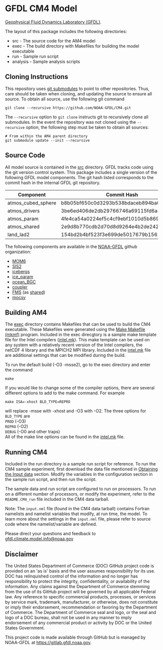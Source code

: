 # GFDL CM4 Model
[Geophysical Fluid Dynamics Laboratory
(GFDL)](https://www.gfdl.noaa.gov).

The layout of this package includes the following directories:

* src - The source code for the AM4 model
* exec - The build directory with Makefiles for building the model executable
* run - Sample run script
* analysis - Sample analysis scripts 

## Cloning Instructions

This repository uses [git
submodules](https://git-scm.com/book/en/v2/Git-Tools-Submodules) to
point to other repositories.  Thus, care should be taken when cloning,
and updating the source to ensure all source.  To obtain all source,
use the following git command

```
git clone --recursive https://github.com/NOAA-GFDL/CM4.git
```

The `--recursive` option to `git clone` instructs git to recursively
clone all submodules.  In the event the repository was not cloned
using the `--recursive` option, the following step must be taken to
obtain all sources:

```
# From within the AM4 parent directory
git submodule update --init --recursive
```

## Source Code

All model source is contained in the [src](src) directory.  GFDL
tracks code using the git version control system.  This package
includes a single version of the following GFDL model components.  The
git hash listed corresponds to the commit hash in the internal GFDL
git repository.

Component | Commit Hash
--------- | -----------
atmos_cubed_sphere | b8b05bf650c0d3293b538bdaceb894ba0fd6910b
atmos_drivers | 3be6ed406de2db29766746a69115fd6a47048692
atmos_param | 4fe4ca54a0224ef5c4cf9ebf1010d5b869930a3f
atmos_shared | 2e9d8b770cdb2d70d8d9264e4b2de24213ae21bd
land_lad2 | 154bd2b4bf523f3e699de5017679b156242ec13f 



The following components are available in the
[NOAA-GFDL](https://github.com/NOAA-GFDL) github organization:

* [MOM6](https://github.com/NOAA-GFDL/MOM6)
* [SIS2](https://github.com/NOAA-GFDL/SIS2)
* [icebergs](https://github.com/NOAA-GFDL/icebergs)
* [ice_param](https://github.com/NOAA-GFDL/ice_param)
* [ocean_BGC](https://github.com/NOAA-GFDL/ocean_BGC)
* [coupler](https://github.com/NOAA-GFDL/FMScoupler)
* [FMS](https://github.com/NOAA-GFDL/FMS) (as [shared](src/shared))
* [mocsy](https://github.com/NOAA-GFDL/mocsy)

## Building AM4

The [exec](exec) directory contains Makefiles that can be used to
build the CM4 executable.  These Makefiles were generated using the
[Make Makefile (mkmf)](https://github.com/NOAA-GFDL/mkmf) program.
Included in the exec direcgtory is a sample make template file for the
Intel compilers ([intel.mk](exec/templates/intel.mk)).  This make
template can be used on any system with a relatively recent version of
the Intel compilers, the netCDF 4 library and the MPICH2 MPI library.
Included in the [intel.mk](exec/templates/intel.mk) file are
additional settings that can be modified during the build.  


To run the default build (-O3 -msse2), go to the exec directory and
enter the command
```
make
```
If you would like to change some of the compiler options, there are several different
options to add to the make command.  For example
```
make ISA=-xhost BLD_TYPE=REPRO
```
will replace -msse with -xhost and -O3 with -O2.  The three options for 
`BLD_TYPE` are  
`PROD` (-O3)  
`REPRO` (-O2)    
`DEBUG` (-O0 and other traps)  
All of the make line options can be
found in the [intel.mk](exec/templates/intel.mk) file.

## Running CM4

Included in the run directory is a sample run script for reference.
To run the CM4 sample experiment, first download the data file
mentioned in [Obtaining the Input data](#obtaining-the-input-data)
section.  Modify the variables in the configuration section in the
sample run script, and then run the script.

The sample data and run script are configured to run on 
processors.  To run on a different number of processors, or modify the
experiment, refer to the `README.CM4_run` file included in the CM4
data tarball.

Note: The `input.nml` file (found in the CM4 data tarball) contains
Fortran namelists and namelist variables that modify, at run time, the
model.  To learn more about the settings in the `input.nml` file,
please refer to source code where the namelist/variable are defined.


Please direct your questions and feedback to
gfdl.climate.model.info@noaa.gov

## Disclaimer

The United States Department of Commerce (DOC) GitHub project code is
provided on an 'as is' basis and the user assumes responsibility for
its use.  DOC has relinquished control of the information and no
longer has responsibility to protect the integrity, confidentiality,
or availability of the information.  Any claims against the Department
of Commerce stemming from the use of its GitHub project will be
governed by all applicable Federal law.  Any reference to specific
commercial products, processes, or services by service mark,
trademark, manufacturer, or otherwise, does not constitute or imply
their endorsement, recommendation or favoring by the Department of
Commerce.  The Department of Commerce seal and logo, or the seal and
logo of a DOC bureau, shall not be used in any manner to imply
endorsement of any commercial product or activity by DOC or the United
States Government.

This project code is made available through GitHub but is managed by
NOAA-GFDL at https://gitlab.gfdl.noaa.gov.
